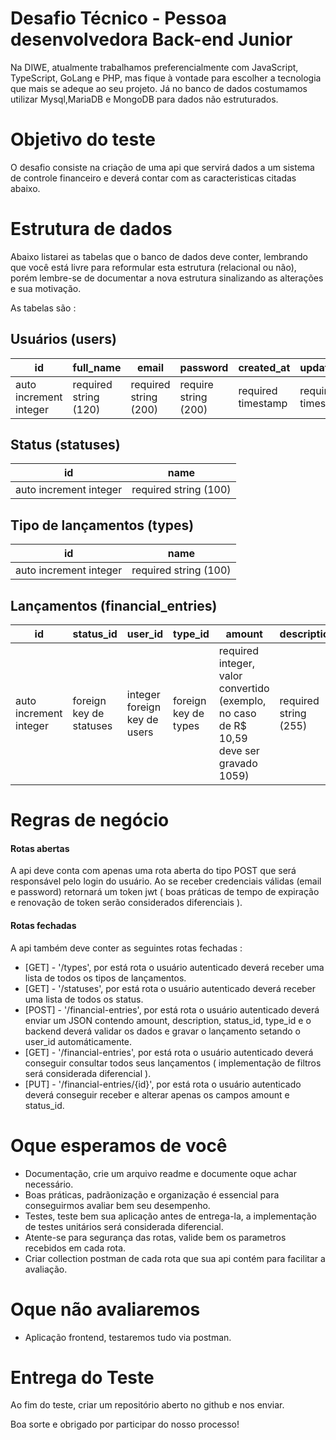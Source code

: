 # Desafio Técnico - Pessoa desenvolvedora Back-end Junior
Na DIWE, atualmente trabalhamos preferencialmente com JavaScript, TypeScript, GoLang e PHP, mas fique à vontade para escolher a tecnologia que mais se adeque ao seu projeto. Já no banco de dados costumamos utilizar Mysql,MariaDB e MongoDB para dados não estruturados.

# Objetivo do teste
O desafio consiste na criação de uma api que servirá dados a um sistema de controle financeiro e deverá contar com as caracteristicas citadas abaixo.


# Estrutura de dados
Abaixo listarei as tabelas que o banco de dados deve conter, lembrando que você está livre para reformular esta estrutura (relacional ou não), porém lembre-se de documentar a nova estrutura sinalizando as alterações e sua motivação.

As tabelas são :
## Usuários (users)
| id | full_name | email | password | created_at | updated_at | 
| --- | --- | --- | --- | --- | --- | 
|  auto increment integer | required string (120) | required string (200) | require string (200) | required timestamp | required timestamp |


## Status (statuses)
| id | name | 
| --- | --- |
|  auto increment integer | required string (100) |

## Tipo de lançamentos (types)
| id | name | 
| --- | --- |
|  auto increment integer | required string (100) |

## Lançamentos (financial_entries)
| id | status_id | user_id | type_id | amount | description | created_at | updated_at | 
| --- | --- | --- | --- | --- | --- | --- | --- | 
|  auto increment integer | foreign key de statuses | integer foreign key de users | foreign key de types | required integer, valor convertido (exemplo, no caso de R$ 10,59 deve ser gravado 1059) | required string (255) | required timestamp | required timestamp |

# Regras de negócio
#### Rotas abertas
A api deve conta com apenas uma rota aberta do tipo POST que será responsável pelo login do usuário. 
Ao se receber credenciais válidas (email e password) retornará um token jwt ( boas práticas de tempo de expiração e renovação de token serão considerados diferenciais ).

#### Rotas fechadas
A api também deve conter as seguintes rotas fechadas :
- [GET] - '/types', por está rota o usuário autenticado deverá receber uma lista de todos os tipos de lançamentos.
- [GET] - '/statuses', por está rota o usuário autenticado deverá receber uma lista de todos os status.
- [POST] - '/financial-entries', por está rota o usuário autenticado deverá enviar um JSON contendo amount, description, status_id, type_id e o backend deverá validar os dados e gravar o lançamento setando o user_id automáticamente.
- [GET] - '/financial-entries', por está rota o usuário autenticado deverá conseguir consultar todos seus lançamentos ( implementação de filtros será considerada diferencial ).
- [PUT] - '/financial-entries/{id}', por está rota o usuário autenticado deverá conseguir receber e alterar apenas os campos amount e status_id.

# Oque esperamos de você
- Documentação, crie um arquivo readme e documente oque achar necessário.
- Boas práticas, padrãonização e organização é essencial para conseguirmos avaliar bem seu desempenho.
- Testes, teste bem sua aplicação antes de entrega-la, a implementação de testes unitários será considerada diferencial.
- Atente-se para segurança das rotas, valide bem os parametros recebidos em cada rota.
- Criar collection postman de cada rota que sua api contém para facilitar a avaliação.

# Oque não avaliaremos
- Aplicação frontend, testaremos tudo via postman.

# Entrega do Teste
Ao fim do teste, criar um repositório aberto no github e nos enviar.

Boa sorte e obrigado por participar do nosso processo!


